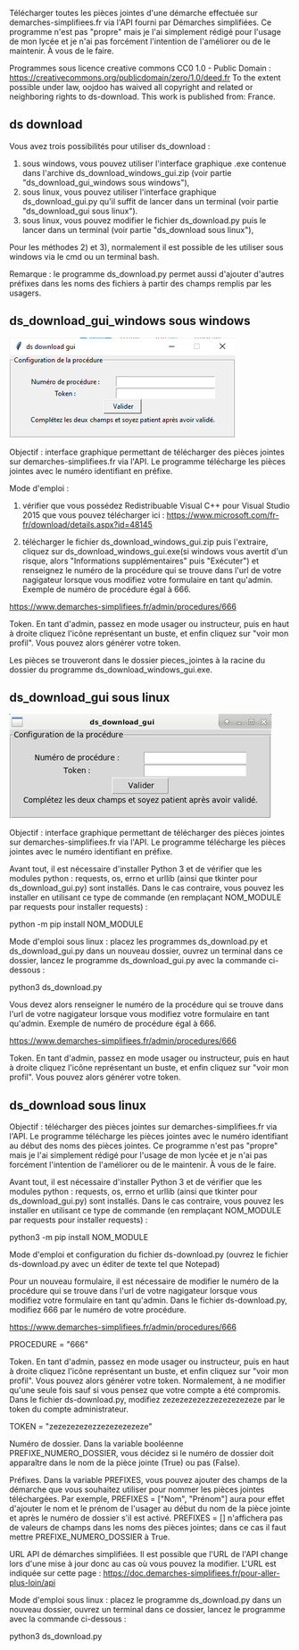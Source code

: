 Télécharger toutes les pièces jointes d'une démarche effectuée sur demarches-simplifiees.fr via l'API fourni par Démarches simplifiées.
Ce programme n'est pas "propre" mais je l'ai simplement rédigé pour l'usage de mon lycée et je n'ai pas forcément l'intention de l'améliorer ou de le maintenir. À vous de le faire.

Programmes sous licence creative commons CC0 1.0 - Public Domain : https://creativecommons.org/publicdomain/zero/1.0/deed.fr
To the extent possible under law, oojdoo has waived all copyright and related or neighboring rights to ds-download. This work is published from: France. 

## ds download

Vous avez trois possibilités pour utiliser ds_download :
1) sous windows, vous pouvez utiliser l'interface graphique .exe contenue dans l'archive ds_download_windows_gui.zip (voir partie "ds_download_gui_windows sous windows"),
2) sous linux, vous pouvez utiliser l'interface graphique ds_download_gui.py qu'il suffit de lancer dans un terminal (voir partie "ds_download_gui sous linux").
3) sous linux, vous pouvez modifier le fichier ds_download.py puis le lancer dans un terminal (voir partie "ds_download sous linux"),

Pour les méthodes 2) et 3), normalement il est possible de les utiliser sous windows via le cmd ou un terminal bash.

Remarque : le programme ds_download.py permet aussi d'ajouter d'autres préfixes dans les noms des fichiers à partir des champs remplis par les usagers.

## ds_download_gui_windows sous windows

<img src="https://github.com/oojdoo/ds-download/blob/master/ds_download_gui_windows_capture.png" alt="Capture ds_download_gui_windows.">

Objectif : interface graphique permettant de télécharger des pièces jointes sur demarches-simplifiees.fr via l'API. Le programme télécharge les pièces jointes avec le numéro identifiant en préfixe.

Mode d'emploi : 

1) vérifier que vous possédez Redistribuable Visual C++ pour Visual Studio 2015 que vous pouvez télécharger ici : https://www.microsoft.com/fr-fr/download/details.aspx?id=48145

2) télécharger le fichier ds_download_windows_gui.zip puis l'extraire, cliquez sur ds_download_windows_gui.exe(si windows vous avertit d'un risque, alors "Informations supplémentaires" puis "Exécuter") et renseignez le numéro de la procédure qui se trouve dans l'url de votre nagigateur lorsque vous modifiez votre formulaire en tant qu'admin. Exemple de numéro de procédure égal à 666.

https://www.demarches-simplifiees.fr/admin/procedures/666

Token.
En tant d'admin, passez en mode usager ou instructeur, puis en haut à droite cliquez l'icône représentant un buste, et enfin
cliquez sur "voir mon profil". Vous pouvez alors générer votre token.

Les pièces se trouveront dans le dossier pieces_jointes à la racine du dossier du programme ds_download_windows_gui.exe.

## ds_download_gui sous linux

<img src="https://github.com/oojdoo/ds-download/blob/master/ds_download_gui_capture.png" alt="Capture ds_download_gui.">

Objectif : interface graphique permettant de télécharger des pièces jointes sur demarches-simplifiees.fr via l'API. Le programme télécharge les pièces jointes avec le numéro identifiant en préfixe.

Avant tout, il est nécessaire d'installer Python 3 et de vérifier que les modules python : requests, os, errno et urllib (ainsi que tkinter pour ds_download_gui.py) sont installés. Dans le cas contraire, vous pouvez les installer en utilisant ce type de commande (en remplaçant NOM_MODULE par requests pour installer requests) :

python -m pip install NOM_MODULE

Mode d'emploi sous linux : placez les programmes ds_download.py et ds_download_gui.py dans un nouveau dossier, ouvrez un terminal dans ce dossier, lancez le programme ds_download_gui.py  avec la commande ci-dessous :   

python3 ds_download.py

Vous devez alors renseigner le numéro de la procédure qui se trouve dans l'url de votre nagigateur lorsque vous modifiez votre formulaire en tant qu'admin. Exemple de numéro de procédure égal à 666.

https://www.demarches-simplifiees.fr/admin/procedures/666

Token.
En tant d'admin, passez en mode usager ou instructeur, puis en haut à droite cliquez l'icône représentant un buste, et enfin
cliquez sur "voir mon profil". Vous pouvez alors générer votre token.


## ds_download sous linux


Objectif : télécharger des pièces jointes sur demarches-simplifiees.fr via l'API. Le programme télécharge les pièces jointes avec le numéro identifiant au début des noms des pièces jointes. Ce programme n'est pas "propre" mais je l'ai simplement rédigé pour l'usage de mon lycée et je n'ai pas forcément l'intention de l'améliorer ou de le maintenir. À vous de le faire.

Avant tout, il est nécessaire d'installer Python 3 et de vérifier que les modules python : requests, os, errno et urllib (ainsi que tkinter pour ds_download_gui.py) sont installés. Dans le cas contraire, vous pouvez les installer en utilisant ce type de commande (en remplaçant NOM_MODULE par requests pour installer requests) :

python3 -m pip install NOM_MODULE

Mode d'emploi et configuration du fichier ds-download.py (ouvrez le fichier ds-download.py avec un éditer de texte tel que Notepad)

Pour un nouveau formulaire, il est nécessaire de modifier le numéro de la procédure qui se trouve dans l'url de votre nagigateur lorsque vous modifiez votre formulaire en tant qu'admin. Dans le fichier ds-download.py, modifiez 666 par le numéro de votre procédure.

https://www.demarches-simplifiees.fr/admin/procedures/666

PROCEDURE = "666"

Token.
En tant d'admin, passez en mode usager ou instructeur, puis en haut à droite cliquez l'icône représentant un buste, et enfin
cliquez sur "voir mon profil". Vous pouvez alors générer votre token. Normalement, à ne modifier qu'une seule fois sauf si vous pensez que votre compte a été compromis. Dans le fichier ds-download.py, modifiez zezezezezezzezezezezeze par le token du compte administrateur.

TOKEN = "zezezezezezzezezezezeze"


Numéro de dossier. Dans la variable booléenne PREFIXE_NUMERO_DOSSIER, vous décidez si le numéro de dossier doit apparaître dans le nom de la pièce jointe (True) ou pas (False).


Préfixes. Dans la variable PREFIXES, vous pouvez ajouter des champs de la démarche que vous souhaitez utiliser pour nommer les pièces jointes téléchargées. Par exemple, PREFIXES = ["Nom", "Prénom"] aura pour effet d'ajouter le nom et le prénom de l'usager au début du nom de la pièce jointe et après le numéro de dossier s'il est activé. PREFIXES = [] n'affichera pas de valeurs de champs dans les noms des pièces jointes; dans ce cas il faut mettre PREFIXE_NUMERO_DOSSIER à True.


URL API de démarches simplifiées. Il est possible que l'URL de l'API change lors d'une mise à jour donc au cas où vous pouvez la modifier. L'URL est indiquée sur cette page : https://doc.demarches-simplifiees.fr/pour-aller-plus-loin/api


Mode d'emploi sous linux : placez le programme ds_download.py dans un nouveau  dossier, ouvrez un terminal dans ce dossier, lancez le programme avec la commande ci-dessous :   

python3 ds_download.py
